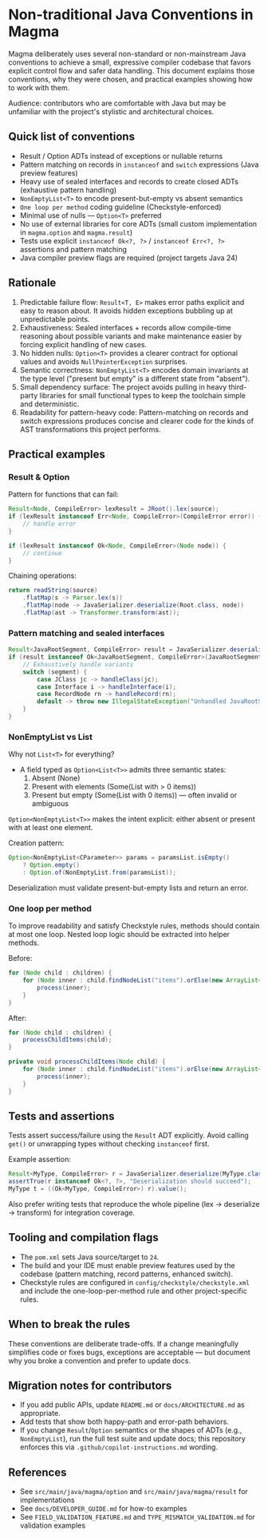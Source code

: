 # Non-traditional Java Conventions in Magma

Magma deliberately uses several non-standard or non-mainstream Java conventions to achieve a small, expressive compiler codebase that favors explicit control flow and safer data handling. This document explains those conventions, why they were chosen, and practical examples showing how to work with them.

Audience: contributors who are comfortable with Java but may be unfamiliar with the project's stylistic and architectural choices.

## Quick list of conventions

- Result / Option ADTs instead of exceptions or nullable returns
- Pattern matching on records in `instanceof` and `switch` expressions (Java preview features)
- Heavy use of sealed interfaces and records to create closed ADTs (exhaustive pattern handling)
- `NonEmptyList<T>` to encode present-but-empty vs absent semantics
- `One loop per method` coding guideline (Checkstyle-enforced)
- Minimal use of nulls — `Option<T>` preferred
- No use of external libraries for core ADTs (small custom implementation in `magma.option` and `magma.result`)
- Tests use explicit `instanceof Ok<?, ?>` / `instanceof Err<?, ?>` assertions and pattern matching
- Java compiler preview flags are required (project targets Java 24)

## Rationale

1. Predictable failure flow: `Result<T, E>` makes error paths explicit and easy to reason about. It avoids hidden exceptions bubbling up at unpredictable points.
2. Exhaustiveness: Sealed interfaces + records allow compile-time reasoning about possible variants and make maintenance easier by forcing explicit handling of new cases.
3. No hidden nulls: `Option<T>` provides a clearer contract for optional values and avoids `NullPointerException` surprises.
4. Semantic correctness: `NonEmptyList<T>` encodes domain invariants at the type level ("present but empty" is a different state from "absent").
5. Small dependency surface: The project avoids pulling in heavy third-party libraries for small functional types to keep the toolchain simple and deterministic.
6. Readability for pattern-heavy code: Pattern-matching on records and switch expressions produces concise and clearer code for the kinds of AST transformations this project performs.

## Practical examples

### Result & Option

Pattern for functions that can fail:

```java
Result<Node, CompileError> lexResult = JRoot().lex(source);
if (lexResult instanceof Err<Node, CompileError>(CompileError error)) {
    // handle error
}

if (lexResult instanceof Ok<Node, CompileError>(Node node)) {
    // continue
}
```

Chaining operations:

```java
return readString(source)
    .flatMap(s -> Parser.lex(s))
    .flatMap(node -> JavaSerializer.deserialize(Root.class, node))
    .flatMap(ast -> Transformer.transform(ast));
```

### Pattern matching and sealed interfaces

```java
Result<JavaRootSegment, CompileError> result = JavaSerializer.deserialize(JavaRootSegment.class, node);
if (result instanceof Ok<JavaRootSegment, CompileError>(JavaRootSegment segment)) {
    // Exhaustively handle variants
    switch (segment) {
        case JClass jc -> handleClass(jc);
        case Interface i -> handleInterface(i);
        case RecordNode rn -> handleRecord(rn);
        default -> throw new IllegalStateException("Unhandled JavaRootSegment: " + segment.getClass());
    }
}
```

### NonEmptyList vs List

Why not `List<T>` for everything?

- A field typed as `Option<List<T>>` admits three semantic states:
  1. Absent (None)
  2. Present with elements (Some(List with > 0 items))
  3. Present but empty (Some(List with 0 items)) — often invalid or ambiguous

`Option<NonEmptyList<T>>` makes the intent explicit: either absent or present with at least one element.

Creation pattern:

```java
Option<NonEmptyList<CParameter>> params = paramsList.isEmpty()
    ? Option.empty()
    : Option.of(NonEmptyList.from(paramsList));
```

Deserialization must validate present-but-empty lists and return an error.

### One loop per method

To improve readability and satisfy Checkstyle rules, methods should contain at most one loop. Nested loop logic should be extracted into helper methods.

Before:

```java
for (Node child : children) {
    for (Node inner : child.findNodeList("items").orElse(new ArrayList<>())) {
        process(inner);
    }
}
```

After:

```java
for (Node child : children) {
    processChildItems(child);
}

private void processChildItems(Node child) {
    for (Node inner : child.findNodeList("items").orElse(new ArrayList<>())) {
        process(inner);
    }
}
```

## Tests and assertions

Tests assert success/failure using the `Result` ADT explicitly. Avoid calling `get()` or unwrapping types without checking `instanceof` first.

Example assertion:

```java
Result<MyType, CompileError> r = JavaSerializer.deserialize(MyType.class, node);
assertTrue(r instanceof Ok<?, ?>, "Deserialization should succeed");
MyType t = ((Ok<MyType, CompileError>) r).value();
```

Also prefer writing tests that reproduce the whole pipeline (lex → deserialize → transform) for integration coverage.

## Tooling and compilation flags

- The `pom.xml` sets Java source/target to `24`.
- The build and your IDE must enable preview features used by the codebase (pattern matching, record patterns, enhanced switch).
- Checkstyle rules are configured in `config/checkstyle/checkstyle.xml` and include the one-loop-per-method rule and other project-specific rules.

## When to break the rules

These conventions are deliberate trade-offs. If a change meaningfully simplifies code or fixes bugs, exceptions are acceptable — but document why you broke a convention and prefer to update docs.

## Migration notes for contributors

- If you add public APIs, update `README.md` or `docs/ARCHITECTURE.md` as appropriate.
- Add tests that show both happy-path and error-path behaviors.
- If you change `Result`/`Option` semantics or the shapes of ADTs (e.g., `NonEmptyList`), run the full test suite and update docs; this repository enforces this via `.github/copilot-instructions.md` wording.

## References

- See `src/main/java/magma/option` and `src/main/java/magma/result` for implementations
- See `docs/DEVELOPER_GUIDE.md` for how-to examples
- See `FIELD_VALIDATION_FEATURE.md` and `TYPE_MISMATCH_VALIDATION.md` for validation examples
